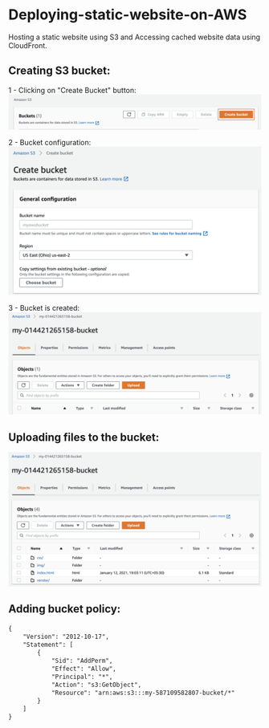 # Deploying-static-website-on-AWS
Hosting a static website using S3 and Accessing cached website data using CloudFront.

## Creating S3 bucket:
1 - Clicking on "Create Bucket" button:<br>
![create bucket](Images/screenshot-2021-01-12-at-6.30.56-pm.png)<br>

2 - Bucket configuration:<br>
![Configure bucket](Images/screenshot-2021-01-12-at-6.32.23-pm.png)<br>

3 - Bucket is created:<br>
![create bucket](Images/screenshot-2021-01-12-at-6.34.56-pm.png)<br>

## Uploading files to the bucket:
![create bucket](Images/screenshot-2021-01-12-at-7.10.46-pm.png)<br>

## Adding bucket policy:
```
{
    "Version": "2012-10-17",
    "Statement": [
        {
            "Sid": "AddPerm",
            "Effect": "Allow",
            "Principal": "*",
            "Action": "s3:GetObject",
            "Resource": "arn:aws:s3:::my-587109582807-bucket/*"
        }
    ]
}
```
